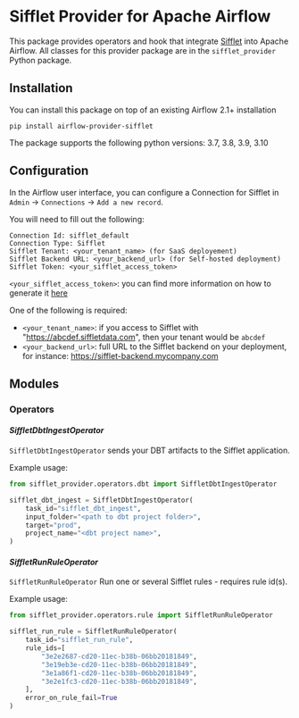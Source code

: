 Sifflet Provider for Apache Airflow
=================================

This package provides operators and hook that integrate [Sifflet](https://www.siffletdata.com/) into Apache Airflow.
All classes for this provider package are in the `sifflet_provider` Python package.

## Installation

You can install this package on top of an existing Airflow 2.1+ installation

```shell
pip install airflow-provider-sifflet
```

The package supports the following python versions: 3.7, 3.8, 3.9, 3.10

## Configuration

In the Airflow user interface, you can configure a Connection for Sifflet in
`Admin` -> `Connections` -> `Add a new record`.

You will need to fill out the following:

    Connection Id: sifflet_default
    Connection Type: Sifflet
    Sifflet Tenant: <your_tenant_name> (for SaaS deployement)
    Sifflet Backend URL: <your_backend_url> (for Self-hosted deployment)
    Sifflet Token: <your_sifflet_access_token>

`<your_sifflet_access_token>`: you can find more information on how to generate it [here](https://docs.siffletdata.com/docs/generate-an-api-token)

One of the following is required:
- `<your_tenant_name>`: if you access to Sifflet with "https://abcdef.siffletdata.com", then your tenant would be `abcdef`
- `<your_backend_url>`: full URL to the Sifflet backend on your deployment, for instance: https://sifflet-backend.mycompany.com

## Modules

### Operators

#### _SiffletDbtIngestOperator_

`SiffletDbtIngestOperator` sends your DBT artifacts to the Sifflet application.

Example usage:

```python
from sifflet_provider.operators.dbt import SiffletDbtIngestOperator

sifflet_dbt_ingest = SiffletDbtIngestOperator(
    task_id="sifflet_dbt_ingest",
    input_folder="<path to dbt project folder>",
    target="prod",
    project_name="<dbt project name>",
)
```

#### _SiffletRunRuleOperator_

`SiffletRunRuleOperator` Run one or several Sifflet rules - requires rule id(s).

Example usage:

```python
from sifflet_provider.operators.rule import SiffletRunRuleOperator

sifflet_run_rule = SiffletRunRuleOperator(
    task_id="sifflet_run_rule",
    rule_ids=[
        "3e2e2687-cd20-11ec-b38b-06bb20181849",
        "3e19eb3e-cd20-11ec-b38b-06bb20181849",
        "3e1a86f1-cd20-11ec-b38b-06bb20181849",
        "3e2e1fc3-cd20-11ec-b38b-06bb20181849",
    ],
    error_on_rule_fail=True
)
```
